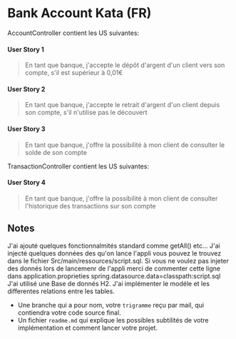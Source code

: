 
# Bank Account Kata (FR)
AccountController contient les US suivantes: 
#### User Story 1
> En tant que banque, j'accepte le dépôt d'argent d'un client vers son compte, s'il est supérieur à 0,01€

#### User Story 2
> En tant que banque, j'accepte le retrait d'argent d'un client depuis son compte, s'il n'utilise pas le découvert

#### User Story 3
> En tant que banque, j'offre la possibilité à mon client de consulter le solde de son compte

TransactionController contient les US suivantes:
#### User Story 4
> En tant que banque, j'offre la possibilité à mon client de consulter l'historique des transactions sur son compte


## Notes
J'ai ajouté quelques fonctionnalmités standard comme getAll() etc...
J'ai injecté quelques données des qu'on lance l'appli vous pouvez le trouvez dans le fichier Src/main/ressources/script.sql.
Si vous ne voulez pas injeter des donnés lors de lancemenr de l'appli merci de commenter cette ligne dans application.proprieties
     spring.datasource.data=classpath:script.sql
J'ai utilisé une Base de donnés H2.
J'ai implémenter le modéle et les differentes relations entre les tables.



* Une branche qui a pour nom, votre `trigramme` reçu par mail, qui contiendra votre code source final.
* Un fichier `readme.md` qui explique les possibles subtilités de votre implémentation et comment lancer votre projet.





